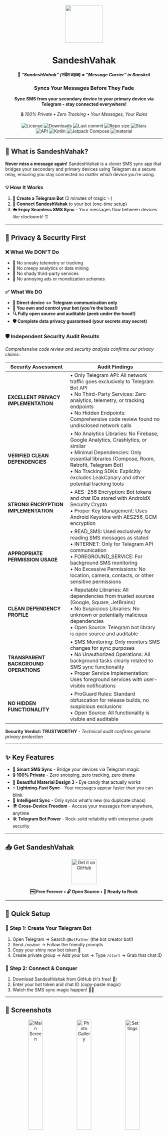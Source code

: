 <!-- ---------- Header ---------- -->
<div align="center">
  <img src="app/src/main/res/mipmap-xxxhdpi/ic_launcher_round.webp" width="120" height="120">
  <h1>SandeshVahak</h1>
  <h4>💬 <em>"SandeshVahak" (संदेश वाहक) = "Message Carrier" in Sanskrit</em></h4>
  <h3>Syncs Your Messages Before They Fade</h3>
  <p><strong>Sync SMS from your secondary device to your primary device via Telegram - stay connected everywhere!</strong></p>
  <p>🔒 <em>100% Private • Zero Tracking • Your Messages, Your Rules</em></p>

<!-- ---------- Badges ---------- -->
  <div align="center">
    <img alt="License" src="https://img.shields.io/badge/License-Apache%202.0-blue.svg?style=flat-square">
    <img alt="Downloads" src="https://img.shields.io/github/downloads/AKS-Labs/SandeshVahak/total?color=c3e7ff&style=flat-square">
    <img alt="Last commit" src="https://img.shields.io/github/last-commit/AKS-Labs/SandeshVahak?color=c3e7ff&style=flat-square">
    <img alt="Repo size" src="https://img.shields.io/github/repo-size/AKS-Labs/SandeshVahak?color=c3e7ff&style=flat-square">
    <img alt="Stars" src="https://img.shields.io/github/stars/AKS-Labs/SandeshVahak?color=c3e7ff&style=flat-square">
    <br>
</div>

<!-- ----------   Labels ---------- -->
<div align="center">
  <img alt="API" src="https://img.shields.io/badge/Api%2029+-50f270?logo=android&logoColor=black&style=for-the-badge"/>
  <img alt="Kotlin" src="https://img.shields.io/badge/Kotlin-a503fc?logo=kotlin&logoColor=white&style=for-the-badge"/>
  <img alt="Jetpack Compose" src="https://img.shields.io/static/v1?style=for-the-badge&message=Jetpack+Compose&color=4285F4&logo=Jetpack+Compose&logoColor=FFFFFF&label="/>
  <img alt="material" src="https://custom-icon-badges.demolab.com/badge/material%20you-lightblue?style=for-the-badge&logocolor=333&logo=material-you"/>
</div>
</div>

---

## 🌟 **What is SandeshVahak?**

**Never miss a message again!** SandeshVahak is a clever SMS sync app that bridges your secondary and primary devices using Telegram as a secure relay, ensuring you stay connected no matter which device you're using.

### 💡 **How It Works**
1. **🤖 Create a Telegram Bot** (2 minutes of magic ✨)
2. **📱 Connect SandeshVahak** to your bot (one-time setup)
3. **☁️ Enjoy Seamless SMS Sync** - Your messages flow between devices like clockwork! ⏰

---

## 🔐 **Privacy & Security First**

### ❌ **What We DON'T Do**
- 🚫 No sneaky telemetry or tracking
- 🚫 No creepy analytics or data mining
- 🚫 No shady third-party services
- 🚫 No annoying ads or monetization schemes

### ✅ **What We DO**
- **🎯 Direct device ↔ Telegram communication only**
- **👑 You own and control your bot (you're the boss!)**
- **🔍 Fully open source and auditable (peek under the hood!)**
- **🛡️ Complete data privacy guaranteed (your secrets stay secret)**

### 🛡️ **Independent Security Audit Results**
*Comprehensive code review and security analysis confirms our privacy claims:*

| **Security Assessment** | **Audit Findings** |
|-------------------------|---------------------|
| **EXCELLENT PRIVACY IMPLEMENTATION** | • Only Telegram API: All network traffic goes exclusively to Telegram Bot API<br>• No Third-Party Services: Zero analytics, telemetry, or tracking endpoints<br>• No Hidden Endpoints: Comprehensive code review found no undisclosed network calls |
| **VERIFIED CLEAN DEPENDENCIES** | • No Analytics Libraries: No Firebase, Google Analytics, Crashlytics, or similar<br>• Minimal Dependencies: Only essential libraries (Compose, Room, Retrofit, Telegram Bot)<br>• No Tracking SDKs: Explicitly excludes LeakCanary and other potential tracking tools |
| **STRONG ENCRYPTION IMPLEMENTATION** | • AES-256 Encryption: Bot tokens and chat IDs stored with AndroidX Security Crypto<br>• Proper Key Management: Uses Android Keystore with AES256_GCM encryption |
| **APPROPRIATE PERMISSION USAGE** | • READ_SMS: Used exclusively for reading SMS messages as stated<br>• INTERNET: Only for Telegram API communication<br>• FOREGROUND_SERVICE: For background SMS monitoring<br>• No Excessive Permissions: No location, camera, contacts, or other sensitive permissions |
| **CLEAN DEPENDENCY PROFILE** | • Reputable Libraries: All dependencies from trusted sources (Google, Square, JetBrains)<br>• No Suspicious Libraries: No unknown or potentially malicious dependencies<br>• Open Source: Telegram bot library is open source and auditable |
| **TRANSPARENT BACKGROUND OPERATIONS** | • SMS Monitoring: Only monitors SMS changes for sync purposes<br>• No Unauthorized Operations: All background tasks clearly related to SMS sync functionality<br>• Proper Service Implementation: Uses foreground services with user-visible notifications |
| **NO HIDDEN FUNCTIONALITY** | • ProGuard Rules: Standard obfuscation for release builds, no suspicious exclusions<br>• Open Source: All functionality is visible and auditable |

**Security Verdict: TRUSTWORTHY** - *Technical audit confirms genuine privacy protection*

---

## ✨ **Key Features**

- 💬 **Smart SMS Sync** - Bridge your devices via Telegram magic
- 🔒 **100% Private** - Zero snooping, zero tracking, zero drama
- 🎨 **Beautiful Material Design 3** - Eye candy that actually works
- ⚡ **Lightning-Fast Sync** - Your messages appear faster than you can blink
- 🧠 **Intelligent Sync** - Only syncs what's new (no duplicate chaos)
- 🌍 **Cross-Device Freedom** - Access your messages from anywhere, anytime
- 🛠️ **Telegram Bot Power** - Rock-solid reliability with enterprise-grade security
---

## 📥 **Get SandeshVahak**

<div align="center">
  <a href="https://github.com/AKS-Labs/SandeshVahak/releases">
    <img alt="Get it on GitHub" src="https://user-images.githubusercontent.com/69304392/148696068-0cfea65d-b18f-4685-82b5-329a330b1c0d.png" height="80px">
  </a>
  <br>
  <p><strong>🆓 Free Forever • 🔓 Open Source • 🚀 Ready to Rock</strong></p>
</div>

---

## 🚀 **Quick Setup**

### 🤖 **Step 1: Create Your Telegram Bot**
1. Open Telegram → Search `@BotFather` (the bot creator bot!)
2. Send `/newbot` → Follow the friendly prompts
3. Copy your shiny new bot token 🔑
4. Create private group → Add your bot → Type `/start` → Grab that chat ID

### 📱 **Step 2: Connect & Conquer**
1. Download SandeshVahak from GitHub (it's free! 🎁)
2. Enter your bot token and chat ID (copy-paste magic)
3. Watch the SMS sync magic happen! 🎉✨

---

## 📱 **Screenshots**

<div align="center">
  <img src="fastlane/metadata/android/en-US/images/phoneScreenshots/1.png" width="30%" alt="Main Screen">
  <img src="fastlane/metadata/android/en-US/images/phoneScreenshots/2.png" width="30%" alt="Photo Gallery">
  <img src="fastlane/metadata/android/en-US/images/phoneScreenshots/3.png" width="30%" alt="Settings">
</div>

<div align="center">
  <img src="fastlane/metadata/android/en-US/images/phoneScreenshots/4.png" width="30%" alt="Cloud Sync">
  <img src="fastlane/metadata/android/en-US/images/phoneScreenshots/5.png" width="30%" alt="Backup Progress">
  <img src="fastlane/metadata/android/en-US/images/phoneScreenshots/6.png" width="30%" alt="Photo Viewer">
</div>
---

## 🤝 **Community**

- 🐛 **Found a bug?** [Tell us here!](https://github.com/AKS-Labs/SandeshVahak/issues)
- 💡 **Got a cool idea?** [Share it with us!](https://github.com/AKS-Labs/SandeshVahak/issues)
- 👨‍💻 **Want to contribute?** Fork it, code it, submit it!
- ⭐ **Love SandeshVahak?** Star the repo and spread the word!

---

## 🙏 **Credits**

## Credits
* [Whitehole Project](https://github.com/beradeep/whitehole/) for the base code.
* [kotlin-telegram-bot](https://github.com/kotlin-telegram-bot) for the Telegram bot library.
* [Material Icons](https://material.io/resources/icons/) for the icons.

---

<div align="center">
  <h3>🔒 **Your Messages. Your Privacy. Your Control.** 🔒</h3>
  <p><strong>Experience seamless SMS sync between devices without compromising your privacy!</strong></p>

  <a href="https://github.com/AKS-Labs/SandeshVahak/releases">
    <strong>📥 Download SandeshVahak Today!</strong>
  </a>
</div>
